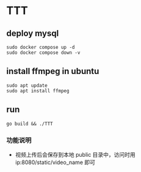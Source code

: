 # TTT
## deploy mysql
```shell
sudo docker compose up -d
sudo docker compose down -v
```
## install ffmpeg in ubuntu
```shell
sudo apt update
sudo apt install ffmpeg
```
## run

```shell
go build && ./TTT
```


### 功能说明

* 视频上传后会保存到本地 public 目录中，访问时用 ip:8080/static/video_name 即可


